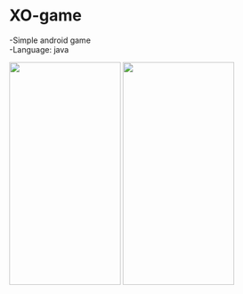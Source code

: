 # XO-game
 -Simple android game<br>
 -Language: java

<dev>
<img src="https://user-images.githubusercontent.com/75329424/196508846-e608fa38-4bef-4c78-be73-302a99d4d094.PNG" height=400 width=200>
<img src="https://user-images.githubusercontent.com/75329424/196508869-df3d3952-bfdc-44a1-bfd2-c3136f29deb0.PNG"height=400 width=200>
</dev>
